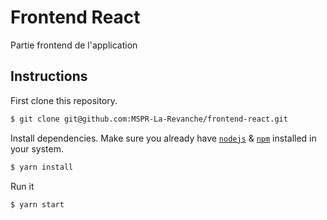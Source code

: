 # Frontend React

Partie frontend de l'application

## Instructions

First clone this repository.
```bash
$ git clone git@github.com:MSPR-La-Revanche/frontend-react.git
```

Install dependencies. Make sure you already have [`nodejs`](https://nodejs.org/en/) & [`npm`](https://www.npmjs.com/) installed in your system.
```bash
$ yarn install
```

Run it
```bash
$ yarn start
```
